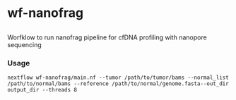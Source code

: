 # wf-nanofrag

##
Worfklow to run nanofrag pipeline for cfDNA profiling with nanopore sequencing


### Usage
```
nextflow wf-nanofrag/main.nf --tumor /path/to/tumor/bams --normal_list /path/to/normal/bams --reference /path/to/normal/genome.fasta--out_dir output_dir --threads 8

```